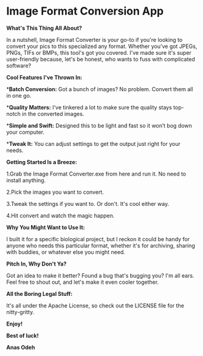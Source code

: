 # Image Format Conversion App

**What's This Thing All About?**

In a nutshell, Image Format Converter is your go-to if you're looking to convert your pics to this specialized any format. Whether you've got JPEGs, PNGs, TIFs or BMPs, this tool's got you covered. 
I've made sure it's super user-friendly because, let's be honest, who wants to fuss with complicated software?



**Cool Features I've Thrown In:**

***Batch Conversion:** Got a bunch of images? No problem. Convert them all in one go.

***Quality Matters:** I've tinkered a lot to make sure the quality stays top-notch in the converted images.

***Simple and Swift:** Designed this to be light and fast so it won’t bog down your computer.

***Tweak It:** You can adjust settings to get the output just right for your needs.



**Getting Started Is a Breeze:**

1.Grab the Image Format Converter.exe from here and run it. No need to install anything.

2.Pick the images you want to convert.

3.Tweak the settings if you want to. Or don't. It's cool either way.

4.Hit convert and watch the magic happen.



**Why You Might Want to Use It:**

I built it for a specific biological project, but I reckon it could be handy for anyone who needs this particular format, whether it's for archiving, sharing with buddies, or whatever else you might need.



**Pitch In, Why Don't Ya?**

Got an idea to make it better? Found a bug that's bugging you? I'm all ears. Feel free to shout out, and let's make it even cooler together.



**All the Boring Legal Stuff:**

It's all under the Apache License, so check out the LICENSE file for the nitty-gritty.



**Enjoy!**

**Best of luck!**

**Anas Odeh**
